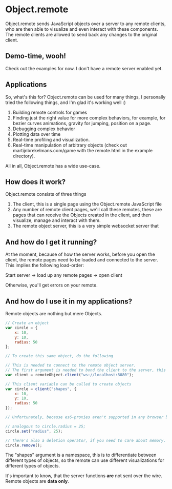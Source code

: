 # Object.remote

Object.remote sends JavaScript objects over a server to any remote clients, who are then able to visualize and even interact with these components. The remote clients are allowed to send back any changes to the original client.

## Demo-time, wooh!

Check out the examples for now. I don't have a remote server enabled yet.

## Applications

So, what's this for? Object.remote can be used for many things, I personally tried the following things, and I'm glad it's working well :)

1. Building remote controls for games
2. Finding just the right value for more complex behaviors, for example, for bezier curves animations, gravity for jumping, position on a page.
3. Debugging complex behavior
4. Plotting data over time
5. Real-time profiling and visualization.
6. Real-time manipulation of arbitrary objects (check out martijnbrekelmans.com/game with the remote.html in the example directory).

All in all, Object.remote has a wide use-case. 

## How does it work?

Object.remote consists of three things

1. The client, this is a single page using the Object.remote JavaScript file
2. Any number of remote client pages, we'll call these remotes, these are pages that can receive the Objects created in the client, and then visualize, manage and interact with them.
3. The remote object server, this is a very simple websocket server that 

## And how do I get it running?

At the moment, because of how the server works, before you open the client, the remote pages need to be loaded and connected to the server. This implies the following load-order:

Start server -> load up any remote pages -> open client

Otherwise, you'll get errors on your remote.

## And how do I use it in my applications?

Remote objects are nothing but mere Objects.

```js
// Create an object
var circle = {
    x: 10,
    y: 10,
    radius: 50
};

// To create this same object, do the following

// This is needed to connect to the remote object server.
// The first argument is needed to bond the client to the server, this call is similar to cupido, shooting an arrow of love to bond the server with the client.
var client = remoteObject.client("ws://localhost:8080");

// This client variable can be called to create objects
var circle = client("shapes", {
    x: 10,
    y: 10,
    radius: 50
});

// Unfortunately, because es6-proxies aren't supported in any browser but the newest Chrome, we need to use functions to set Object properties.

// analogous to circle.radius = 25;
circle.set("radius", 25);

// There's also a deletion operator, if you need to care about memory. It's best practice, but not necessary, to use it.
circle.remove();
```

The "shapes" argument is a namespace, this is to differentiate between different types of objects, so the remote can use different visualizations for different types of objects.

It's important to know, that the server functions **are** not sent over the wire. Remote objects are **data only**.
